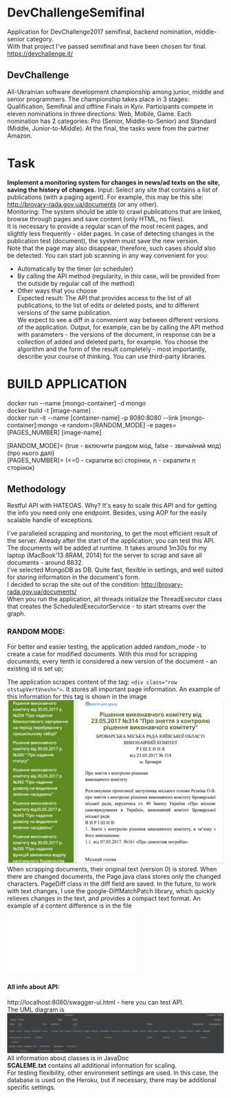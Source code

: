 # DevChallengeSemifinal
Application for DevChallenge2017 semifinal, backend nomination, middle-senior category. </br>
With that project I've passed semifinal and have been chosen for final. </br>
https://devchallenge.it/ </br>

## DevChallenge
All-Ukrainian software development championship among junior, middle and senior programmers. The championship takes place in 3 stages: Qualification, Semifinal and offline Finals in Kyiv. Participants compete in eleven nominations in three directions: Web, Mobile, Game. Each nomination has 2 categories: Pro (Senior, Middle-to-Senior) and Standard (Middle, Junior-to-Middle). At the final, the tasks were from the partner Amazon.

# Task
**Implement a monitoring system for changes in news/ad texts on the site, saving the history of changes.**
Input: Select any site that contains a list of publications (with a paging agent). For example, this may be this site: http://brovary-rada.gov.ua/documents (or any other). </br>
Monitoring: The system should be able to crawl publications that are linked, browse through pages and save content (only HTML, no files).</br>
It is necessary to provide a regular scan of the most recent pages, and slightly less frequently - older pages. In case of detecting changes in the publication test (document), the system must save the new version.</br>
Note that the page may also disappear, therefore, such cases should also be detected. You can start job scanning in any way convenient for you:</br>
- Automatically by the timer (or scheduler)</br>
- By calling the API method (regularity, in this case, will be provided from the outside by regular call of the method)</br>
- Other ways that you choose</br>
Expected result: The API that provides access to the list of all publications, to the list of edits or deleted posts, and to different versions of the same publication.</br>
We expect to see a diff in a convenient way between different versions of the application. Output, for example, can be by calling the API method with parameters - the versions of the document, in response can be a collection of added and deleted parts, for example. You choose the algorithm and the form of the result completely - most importantly, describe your course of thinking. You can use third-party libraries.

# BUILD APPLICATION

docker run --name [mongo-container] -d mongo </br>
docker build -t [image-name] . </br>
docker run -it --name [container-name] -p 8080:8080 --link [mongo-container]:mongo -e random=[RANDOM_MODE] -e pages=[PAGES_NUMBER] [image-name] </br>

[RANDOM_MODE]= (true - включити рандом мод, false - звичайний мод) (про нього далі) </br>
[PAGES_NUMBER]= (<=0 - скрапити всі сторінки, n - скрапити n сторінок)  </br>

## Methodology
Restful API with HATEOAS. Why? It's easy to scale this API and for getting the info you need only one endpoint. Besides, using AOP for the easily scalable handle of exceptions.

I've paralleled scrapping and monitoring, to get the most efficient result of the server. Already after the start of the application, you can test this API. The documents will be added at runtime. It takes around 1m30s for my laptop (MacBook'13 8RAM, 2014) for the server to scrap and save all documents - around 8832.</br>
I've selected MongoDB as DB. Quite fast, flexible in settings, and well suited for storing information in the document's form.</br>
I decided to scrap the site out of the condition: http://brovary-rada.gov.ua/documents/ </br>
When you run the application, all threads initialize the ThreadExecutor class that creates the ScheduledExecutorService - to start streams over the graph.


### RANDOM MODE:
For better and easier testing, the application added random_mode - to create a case for modified documents. With this mod for scrapping documents, every tenth is considered a new version of the document - an existing id is set up;

The application scrapes content of the tag: `<div class="row otstupVertVneshn">`. It stores all important page information. An example of this information for this tag is shown in the image ![alt text](example.png)
When scrapping documents, their original text (version 0) is stored. When there are changed documents, the Page.java class stores only the changed characters. PageDiff class in the diff field are saved. In the future, to work with text changes, I use the google-DiffMatchPatch library, which quickly relieves changes in the text, and provides a compact text format. An example of a content difference is in the file ![alt text](example.html)

#### All info about API:
http://localhost:8080/swagger-ui.html - here you can test API. </br>
The UML diagram is ![alt text](diagram.png)</br>
All information about classes is in JavaDoc</br>
**SCALEME.txt** contains all additional information for scaling.</br>
For testing flexibility, other environment settings are used. In this case, the database is used on the Heroku, but if necessary, there may be additional specific settings.
